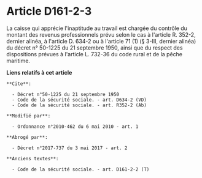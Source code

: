 # Article D161-2-3

La caisse qui apprécie l'inaptitude au travail est chargée du contrôle du montant des revenus professionnels prévu selon le
cas à l'article R. 352-2, dernier alinéa, à l'article D. 634-2 ou à l'article 71 (1) (§ 3-III, dernier alinéa) du décret n°
50-1225 du 21 septembre 1950, ainsi que du respect des dispositions prévues à l'article L. 732-36 du code rural et de la
pêche maritime.

**Liens relatifs à cet article**

	**Cite**:

	  - Décret n°50-1225 du 21 septembre 1950
	  - Code de la sécurité sociale. - art. D634-2 (VD)
	  - Code de la sécurité sociale. - art. R352-2 (Ab)

	**Modifié par**:

	  - Ordonnance n°2010-462 du 6 mai 2010 - art. 1

	**Abrogé par**:

	  - Décret n°2017-737 du 3 mai 2017 - art. 2

	**Anciens textes**:

	  - Code de la sécurité sociale. - art. D161-2-2 (T)
